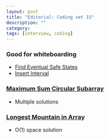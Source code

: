 ```yaml
---
layout: post
title: "Editorial: Coding set 15" 
description: ""
category: 
tags: [interview, coding]
---
```


### Good for whiteboarding
* [Find Eventual Safe States](https://leetcode.com/submissions/detail/397938865/)
* [Insert Interval](https://leetcode.com/submissions/detail/398015748/)

### [Maximum Sum Circular Subarray](https://leetcode.com/submissions/detail/397566229/)
* Multiple solutions

### [Longest Mountain in Array](https://leetcode.com/submissions/detail/398004128/)
* O(1) space solution

